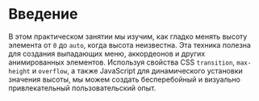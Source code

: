 # Введение

В этом практическом занятии мы изучим, как гладко менять высоту элемента от `0` до `auto`, когда высота неизвестна. Эта техника полезна для создания выпадающих меню, аккордеонов и других анимированных элементов. Используя свойства CSS `transition`, `max-height` и `overflow`, а также JavaScript для динамического установки значения высоты, мы можем создать бесперебойный и визуально привлекательный пользовательский опыт.
